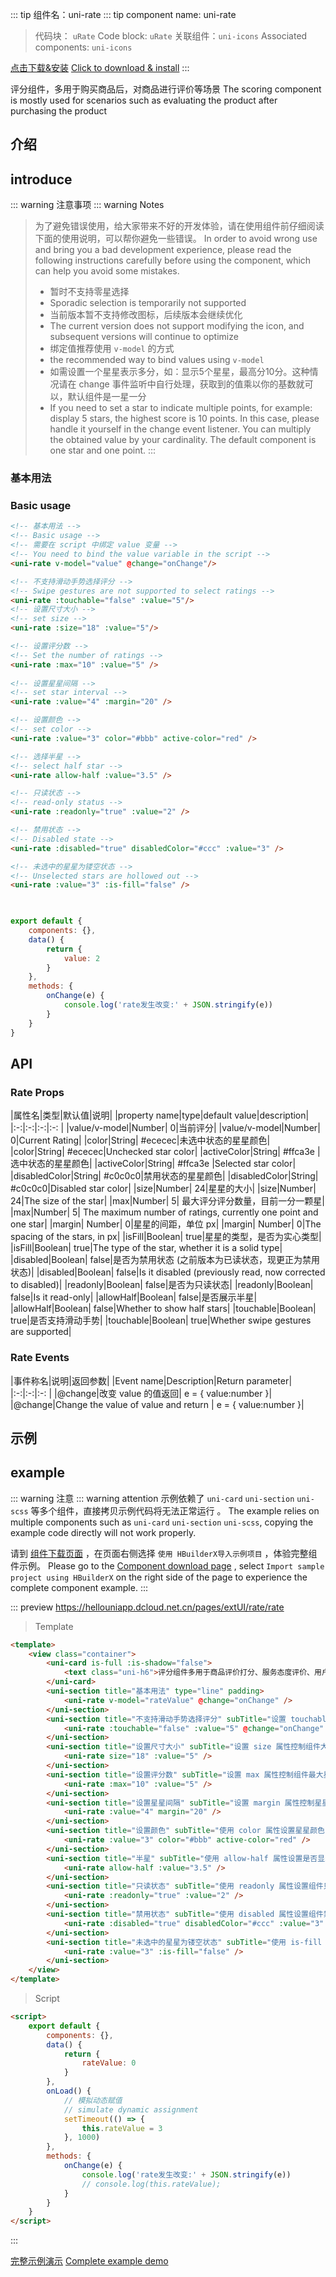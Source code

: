 
::: tip 组件名：uni-rate
::: tip component name: uni-rate
> 代码块： `uRate`
> Code block: `uRate`
> 关联组件：`uni-icons`
> Associated components: `uni-icons`

[点击下载&安装](https://ext.dcloud.net.cn/plugin?name=uni-rate)
[Click to download & install](https://ext.dcloud.net.cn/plugin?name=uni-rate)
:::

评分组件，多用于购买商品后，对商品进行评价等场景
The scoring component is mostly used for scenarios such as evaluating the product after purchasing the product

## 介绍
## introduce
::: warning 注意事项
::: warning Notes
> 为了避免错误使用，给大家带来不好的开发体验，请在使用组件前仔细阅读下面的使用说明，可以帮你避免一些错误。
> In order to avoid wrong use and bring you a bad development experience, please read the following instructions carefully before using the component, which can help you avoid some mistakes.
> - 暂时不支持零星选择
> - Sporadic selection is temporarily not supported
> - 当前版本暂不支持修改图标，后续版本会继续优化
> - The current version does not support modifying the icon, and subsequent versions will continue to optimize
> - 绑定值推荐使用 `v-model` 的方式
> - the recommended way to bind values using `v-model`
> - 如需设置一个星星表示多分，如：显示5个星星，最高分10分。这种情况请在 change 事件监听中自行处理，获取到的值乘以你的基数就可以，默认组件是一星一分
> - If you need to set a star to indicate multiple points, for example: display 5 stars, the highest score is 10 points. In this case, please handle it yourself in the change event listener. You can multiply the obtained value by your cardinality. The default component is one star and one point.
:::

### 基本用法 
### Basic usage

```html
<!-- 基本用法 -->
<!-- Basic usage -->
<!-- 需要在 script 中绑定 value 变量 -->
<!-- You need to bind the value variable in the script -->
<uni-rate v-model="value" @change="onChange"/>

<!-- 不支持滑动手势选择评分 -->
<!-- Swipe gestures are not supported to select ratings -->
<uni-rate :touchable="false" :value="5"/>
<!-- 设置尺寸大小 -->
<!-- set size -->
<uni-rate :size="18" :value="5"/>

<!-- 设置评分数 -->
<!-- Set the number of ratings -->
<uni-rate :max="10" :value="5" />
	
<!-- 设置星星间隔 -->
<!-- set star interval -->
<uni-rate :value="4" :margin="20" />	

<!-- 设置颜色 -->
<!-- set color -->
<uni-rate :value="3" color="#bbb" active-color="red" />

<!-- 选择半星 -->
<!-- select half star -->
<uni-rate allow-half :value="3.5" />

<!-- 只读状态 -->
<!-- read-only status -->
<uni-rate :readonly="true" :value="2" />

<!-- 禁用状态 -->
<!-- Disabled state -->
<uni-rate :disabled="true" disabledColor="#ccc" :value="3" />

<!-- 未选中的星星为镂空状态 -->
<!-- Unselected stars are hollowed out -->
<uni-rate :value="3" :is-fill="false" />
			 
```

```javascript

export default {
	components: {},
	data() {
		return {
			value: 2
		}
	},
	methods: {
		onChange(e) {
			console.log('rate发生改变:' + JSON.stringify(e))
		}
	}
}

```

## API
### Rate Props

|属性名|类型|默认值|说明|
|property name|type|default value|description|
|:-:|:-:|:-:|:-:	|
|value/v-model|Number| 0|当前评分|
|value/v-model|Number| 0|Current Rating|
|color|String| #ececec|未选中状态的星星颜色|
|color|String| #ececec|Unchecked star color|
|activeColor|String| #ffca3e	|选中状态的星星颜色|
|activeColor|String| #ffca3e |Selected star color|
|disabledColor|String| #c0c0c0|禁用状态的星星颜色|
|disabledColor|String| #c0c0c0|Disabled star color|
|size|Number| 24|星星的大小|
|size|Number| 24|The size of the star|
|max|Number| 5|	最大评分评分数量，目前一分一颗星|
|max|Number| 5| The maximum number of ratings, currently one point and one star|
|margin|	Number| 0|星星的间距，单位 px|
|margin| Number| 0|The spacing of the stars, in px|
|isFill|Boolean| true|星星的类型，是否为实心类型|
|isFill|Boolean| true|The type of the star, whether it is a solid type|
|disabled|Boolean| false|是否为禁用状态 (之前版本为已读状态，现更正为禁用状态)|
|disabled|Boolean| false|Is it disabled (previously read, now corrected to disabled)|
|readonly|Boolean| false|是否为只读状态|
|readonly|Boolean| false|Is it read-only|
|allowHalf|Boolean| false|是否展示半星|
|allowHalf|Boolean| false|Whether to show half stars|
|touchable|Boolean| true|是否支持滑动手势|
|touchable|Boolean| true|Whether swipe gestures are supported|

### Rate Events

|事件称名|说明|返回参数|
|Event name|Description|Return parameter|
|:-:|:-:|:-:	|
|@change|改变 value 的值返回|	e = { value:number }|	
|@change|Change the value of value and return | e = { value:number }|


## 示例
## example
::: warning 注意
::: warning attention
示例依赖了 `uni-card` `uni-section` `uni-scss` 等多个组件，直接拷贝示例代码将无法正常运行 。
The example relies on multiple components such as `uni-card` `uni-section` `uni-scss`, copying the example code directly will not work properly.

请到 [组件下载页面](https://ext.dcloud.net.cn/plugin?name=uni-rate) ，在页面右侧选择 `使用 HBuilderX导入示例项目` ，体验完整组件示例。
Please go to the [Component download page](https://ext.dcloud.net.cn/plugin?name=uni-rate) , select `Import sample project using HBuilderX` on the right side of the page to experience the complete component example.
:::

::: preview https://hellouniapp.dcloud.net.cn/pages/extUI/rate/rate
> Template
``` html
<template>
	<view class="container">
		<uni-card is-full :is-shadow="false">
			<text class="uni-h6">评分组件多用于商品评价打分、服务态度评价、用户满意度等场景。</text>
		</uni-card>
		<uni-section title="基本用法" type="line" padding>
			<uni-rate v-model="rateValue" @change="onChange" />
		</uni-section>
		<uni-section title="不支持滑动手势选择评分" subTitle="设置 touchable 属性控制是否开启手势选择" type="line" padding>
			<uni-rate :touchable="false" :value="5" @change="onChange" />
		</uni-section>
		<uni-section title="设置尺寸大小" subTitle="设置 size 属性控制组件大小" type="line" padding>
			<uni-rate size="18" :value="5" />
		</uni-section>
		<uni-section title="设置评分数" subTitle="设置 max 属性控制组件最大星星数量" type="line" padding>
			<uni-rate :max="10" :value="5" />
		</uni-section>
		<uni-section title="设置星星间隔" subTitle="设置 margin 属性控制星星间隔" type="line" padding>
			<uni-rate :value="4" margin="20" />
		</uni-section>
		<uni-section title="设置颜色" subTitle="使用 color 属性设置星星颜色" type="line" padding>
			<uni-rate :value="3" color="#bbb" active-color="red" />
		</uni-section>
		<uni-section title="半星" subTitle="使用 allow-half 属性设置是否显示半星" type="line" padding>
			<uni-rate allow-half :value="3.5" />
		</uni-section>
		<uni-section title="只读状态" subTitle="使用 readonly 属性设置组件只读" type="line" padding>
			<uni-rate :readonly="true" :value="2" />
		</uni-section>
		<uni-section title="禁用状态" subTitle="使用 disabled 属性设置组件禁用" type="line" padding>
			<uni-rate :disabled="true" disabledColor="#ccc" :value="3" />
		</uni-section>
		<uni-section title="未选中的星星为镂空状态" subTitle="使用 is-fill 属性设置星星镂空" type="line" padding>
			<uni-rate :value="3" :is-fill="false" />
		</uni-section>
	</view>
</template>
``` 

> Script
``` html
<script>
	export default {
		components: {},
		data() {
			return {
				rateValue: 0
			}
		},
		onLoad() {
			// 模拟动态赋值
			// simulate dynamic assignment
			setTimeout(() => {
				this.rateValue = 3
			}, 1000)
		},
		methods: {
			onChange(e) {
				console.log('rate发生改变:' + JSON.stringify(e))
				// console.log(this.rateValue);
			}
		}
	}
</script>

```
:::

[完整示例演示](https://hellouniapp.dcloud.net.cn/pages/extUI/rate/rate)
[Complete example demo](https://hellouniapp.dcloud.net.cn/pages/extUI/rate/rate)